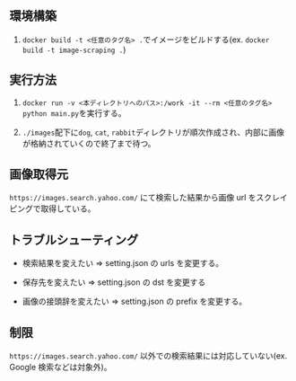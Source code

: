 ## 環境構築

1. `docker build -t <任意のタグ名> .`でイメージをビルドする(ex. `docker build -t image-scraping .`)

## 実行方法

1. `docker run -v <本ディレクトリへのパス>:/work -it --rm <任意のタグ名> python main.py`を実行する。

2. `./images`配下に`dog`, `cat`, `rabbit`ディレクトリが順次作成され、内部に画像が格納されていくので終了まで待つ。

## 画像取得元

`https://images.search.yahoo.com/` にて検索した結果から画像 url をスクレイピングで取得している。

## トラブルシューティング

- 検索結果を変えたい => setting.json の urls を変更する。

- 保存先を変えたい => setting.json の dst を変更する

- 画像の接頭辞を変えたい => setting.json の prefix を変更する。

## 制限

`https://images.search.yahoo.com/` 以外での検索結果には対応していない(ex. Google 検索などは対象外)。
